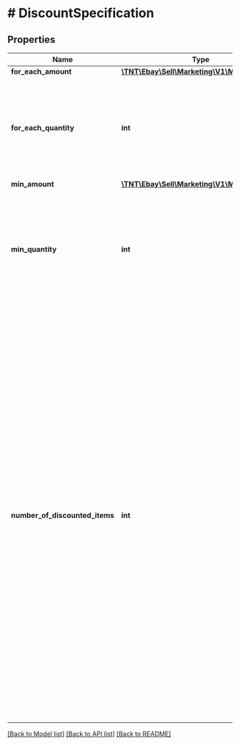 # # DiscountSpecification

## Properties

Name | Type | Description | Notes
------------ | ------------- | ------------- | -------------
**for_each_amount** | [**\TNT\Ebay\Sell\Marketing\V1\Model\Amount**](Amount.md) |  | [optional]
**for_each_quantity** | **int** | The number of items that must be purchased in order to qualify for the discount.  &lt;br&gt;&lt;br&gt;&lt;b&gt;Valid values:&lt;/b&gt; &lt;br&gt;&lt;code&gt; &amp;nbsp; 1, 2, 3, 4, 5, 6, 7, 8, 9, 10, 11, &lt;br&gt; &amp;nbsp; 12, 13, 14, 15, 16, 17, 18, 19 &lt;br&gt; &amp;nbsp; 20, 25, 50, 75, 100&lt;/code&gt; | [optional]
**min_amount** | [**\TNT\Ebay\Sell\Marketing\V1\Model\Amount**](Amount.md) |  | [optional]
**min_quantity** | **int** | The minimum quantity of promoted items that needs to be bought in order to qualify for the promotion&#39;s discount.  &lt;br&gt;&lt;br&gt;&lt;b&gt;Valid values:&lt;/b&gt; &lt;br&gt;&lt;code&gt; &amp;nbsp; 1, 2, 3, 4, 5, 6, 7, 8, 9, 10, 11, &lt;br&gt; &amp;nbsp; 12, 13, 14, 15, 16, 17, 18, 19 &lt;br&gt; &amp;nbsp; 20, 25, 50, 75, 100&lt;/code&gt; | [optional]
**number_of_discounted_items** | **int** | Use this field to configure \&quot;Buy One Get One\&quot; (or &lt;b&gt;BOGO&lt;/b&gt;) promotions.  &lt;br&gt;&lt;br&gt;You must couple this field with &lt;b&gt;forEachQuantity&lt;/b&gt; and an &lt;b&gt;amountOffItem&lt;/b&gt; or &lt;b&gt;percentOffItem&lt;/b&gt; field to configure your BOGO promotion. This field is not valid with order-based promotions. &lt;br&gt;&lt;br&gt;The value of this field represents the number of items to be discounted when other promotion criteria is met. For example, when the buyer adds the number of items identified by the &lt;b&gt;forEachQuantity&lt;/b&gt; value to their cart, they are then eligible to receive the stated discount from an additional number of like items (the number of which is identified by this field) when they add those items to their cart. To receive the discount, the buyer must purchase the number of items indicated by  &lt;b&gt;forEachQuantity&lt;/b&gt; &lt;i&gt;plus&lt;/i&gt; the number indicated by this field.  &lt;br&gt;&lt;br&gt;&lt;b&gt;Valid values:&lt;/b&gt; &lt;br&gt;&lt;code&gt; &amp;nbsp; 1, 2, 3, 4, 5, 6, 7, 8, 9, 10&lt;/code&gt; | [optional]

[[Back to Model list]](../../README.md#models) [[Back to API list]](../../README.md#endpoints) [[Back to README]](../../README.md)
